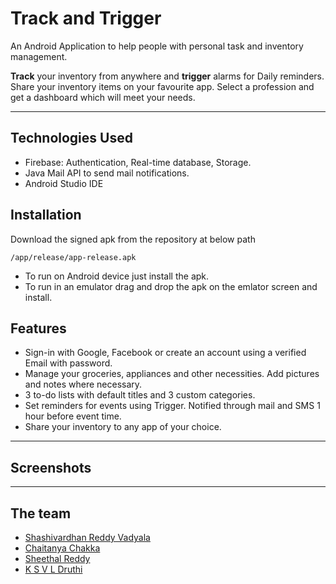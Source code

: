 # Track and Trigger

An Android Application to help people with personal task and inventory management.

**Track** your inventory from anywhere and **trigger** alarms for Daily reminders. Share your
inventory items on your favourite app. Select a profession and get a dashboard which will meet your
needs.

---

## Technologies Used

- Firebase: Authentication, Real-time database, Storage.
- Java Mail API to send mail notifications.
- Android Studio IDE

## Installation

Download the signed apk from the repository at below path

```/app/release/app-release.apk```

- To run on Android device just install the apk.
- To run in an emulator drag and drop the apk on the emlator screen and install.

## Features

- Sign-in with Google, Facebook or create an account using a verified Email with password.
- Manage your groceries, appliances and other necessities. Add pictures and notes where necessary.
- 3 to-do lists with default titles and 3 custom categories.
- Set reminders for events using Trigger. Notified through mail and SMS 1 hour before event time.
- Share your inventory to any app of your choice.

---

## Screenshots

---

## The team

- [Shashivardhan Reddy Vadyala](https://github.com/ShashiWerdun)
- [Chaitanya Chakka](https://github.com/ChiatanyaChakka)
- [Sheethal Reddy](https://github.com/Chotu2023)
- [K S V L Druthi](https://github.com/KSVLDruthi)